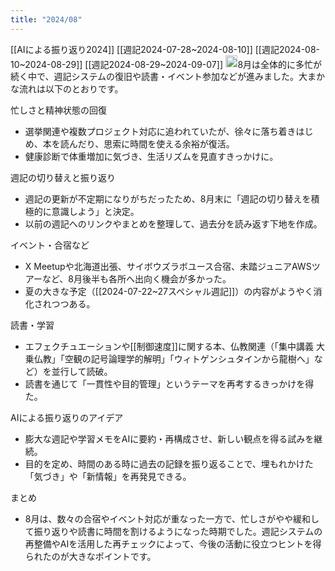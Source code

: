```yaml
---
title: "2024/08"
---
```


[[AIによる振り返り2024]]
[[週記2024-07-28~2024-08-10]]
[[週記2024-08-10~2024-08-29]]
[[週記2024-08-29~2024-09-07]]
<img src='https://scrapbox.io/api/pages/nishio/o1 Pro/icon' alt='o1 Pro.icon' height="19.5"/>8月は全体的に多忙が続く中で、週記システムの復旧や読書・イベント参加などが進みました。大まかな流れは以下のとおりです。

忙しさと精神状態の回復
- 選挙関連や複数プロジェクト対応に追われていたが、徐々に落ち着きはじめ、本を読んだり、思索に時間を使える余裕が復活。
- 健康診断で体重増加に気づき、生活リズムを見直すきっかけに。

週記の切り替えと振り返り
- 週記の更新が不定期になりがちだったため、8月末に「週記の切り替えを積極的に意識しよう」と決定。
- 以前の週記へのリンクやまとめを整理して、過去分を読み返す下地を作成。

イベント・合宿など
- X Meetupや北海道出張、サイボウズラボユース合宿、未踏ジュニアAWSツアーなど、8月後半も各所へ出向く機会が多かった。
- 夏の大きな予定（[[2024-07-22~27スペシャル週記]]）の内容がようやく消化されつつある。

読書・学習
- エフェクチュエーションや[[制御速度]]に関する本、仏教関連（「集中講義 大乗仏教」「空観の記号論理学的解明」「ウィトゲンシュタインから龍樹へ」など）を並行して読破。
- 読書を通じて「一貫性や目的管理」というテーマを再考するきっかけを得た。

AIによる振り返りのアイデア
- 膨大な週記や学習メモをAIに要約・再構成させ、新しい観点を得る試みを継続。
- 目的を定め、時間のある時に過去の記録を振り返ることで、埋もれかけた「気づき」や「新情報」を再発見できる。

まとめ
- 8月は、数々の合宿やイベント対応が重なった一方で、忙しさがやや緩和して振り返りや読書に時間を割けるようになった時期でした。週記システムの再整備やAIを活用した再チェックによって、今後の活動に役立つヒントを得られたのが大きなポイントです。

